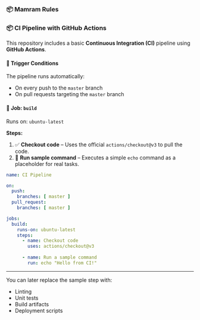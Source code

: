 ### 📦 Mamram Rules 

### 📦 CI Pipeline with GitHub Actions

This repository includes a basic **Continuous Integration (CI)** pipeline using **GitHub Actions**.

#### 🔁 Trigger Conditions

The pipeline runs automatically:

* On every push to the `master` branch
* On pull requests targeting the `master` branch

#### 🔨 Job: `build`

Runs on: `ubuntu-latest`

**Steps:**

1. ✅ **Checkout code** – Uses the official `actions/checkout@v3` to pull the code.
2. 💬 **Run sample command** – Executes a simple `echo` command as a placeholder for real tasks.

```yaml
name: CI Pipeline

on:
  push:
    branches: [ master ]
  pull_request:
    branches: [ master ]

jobs:
  build:
    runs-on: ubuntu-latest
    steps:
      - name: Checkout code
        uses: actions/checkout@v3
        
      - name: Run a sample command
        run: echo "Hello from CI!"
```

---

You can later replace the sample step with:

* Linting
* Unit tests
* Build artifacts
* Deployment scripts
